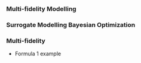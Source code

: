 ### Multi-fidelity Modelling

### Surrogate Modelling Bayesian Optimization

### Multi-fidelity

* Formula 1 example
